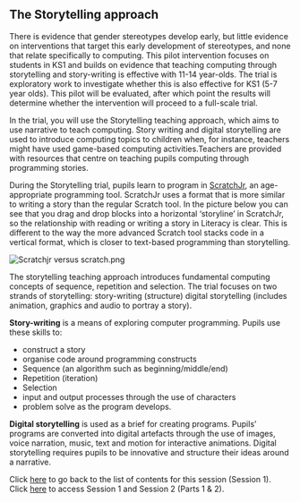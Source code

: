 ##  The Storytelling approach
There is evidence that gender stereotypes develop early, but little evidence on interventions that target this early development of stereotypes, and none that relate specifically to computing. This pilot intervention focuses on students in KS1 and builds on evidence that teaching computing through storytelling and story-writing is effective with 11-14 year-olds. The trial is exploratory work to investigate whether this is also effective for KS1 (5-7 year olds). This pilot will be evaluated, after which point the results will determine whether the intervention will proceed to a full-scale trial.

In the trial, you will use the Storytelling teaching approach, which aims to use narrative to teach computing. Story writing and digital storytelling are used to introduce computing topics to children when, for instance, teachers might have used game-based computing activities.​ Teachers are provided with resources that centre on teaching pupils computing through programming stories.

During the Storytelling trial, pupils learn to program in [ScratchJr](https://www.scratchjr.org), an age-appropriate programming tool. ScratchJr uses a format that is more similar to writing a story than the regular Scratch tool. In the picture below you can see that you drag and drop blocks into a horizontal ‘storyline’ in ScratchJr, so the relationship with reading or writing a story in Literacy is clear. This is different to the way the more advanced Scratch tool stacks code in a vertical format, which is closer to text-based programming than storytelling.

![Scratchjr versus scratch.png](images/ks1storytelling-ScratchJrVersusScratch.png)

The storytelling teaching approach introduces fundamental computing concepts of sequence, repetition and selection. The trial focuses on two strands of storytelling:
story-writing (structure) digital storytelling (includes animation, graphics and audio to portray a story).

**Story-writing** is a means of exploring computer programming. Pupils use these skills to:
+ construct a story
+ organise code around programming constructs
+ Sequence (an algorithm such as beginning/middle/end)
+ Repetition (iteration)
+ Selection
+ input and output processes through the use of characters
+ problem solve as the program develops.

**Digital storytelling** is used as a brief for creating programs. Pupils’ programs are converted into digital artefacts through the use of images, voice narration, music, text and motion for interactive animations. Digital storytelling requires pupils to be innovative and structure their ideas around a narrative.

Click [here](https://projects.raspberrypi.org/en/projects/KS1StorytellingTraining_Session1_GBICi1b) to go back to the list of contents for this session (Session 1).
Click [here](https://projects.raspberrypi.org/en/pathways/ks1-storytellingtraining-gbici1b) to access Session 1 and Session 2 (Parts 1 & 2).
